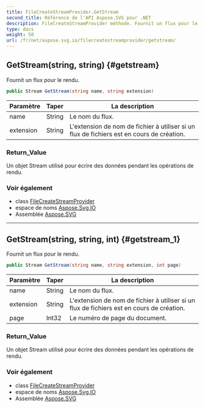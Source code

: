 ```yaml
---
title: FileCreateStreamProvider.GetStream
second_title: Référence de l'API Aspose.SVG pour .NET
description: FileCreateStreamProvider méthode. Fournit un flux pour le rendu.
type: docs
weight: 50
url: /fr/net/aspose.svg.io/filecreatestreamprovider/getstream/
---
```

## GetStream(string, string) {#getstream}

Fournit un flux pour le rendu.

```csharp
public Stream GetStream(string name, string extension)
```

| Paramètre | Taper | La description |
| --- | --- | --- |
| name | String | Le nom du flux. |
| extension | String | L'extension de nom de fichier à utiliser si un flux de fichiers est en cours de création. |

### Return_Value

Un objet Stream utilisé pour écrire des données pendant les opérations de rendu.

### Voir également

* class [FileCreateStreamProvider](../)
* espace de noms [Aspose.Svg.IO](../../filecreatestreamprovider/)
* Assemblée [Aspose.SVG](../../../)

---

## GetStream(string, string, int) {#getstream_1}

Fournit un flux pour le rendu.

```csharp
public Stream GetStream(string name, string extension, int page)
```

| Paramètre | Taper | La description |
| --- | --- | --- |
| name | String | Le nom du flux. |
| extension | String | L'extension de nom de fichier à utiliser si un flux de fichiers est en cours de création. |
| page | Int32 | Le numéro de page du document. |

### Return_Value

Un objet Stream utilisé pour écrire des données pendant les opérations de rendu.

### Voir également

* class [FileCreateStreamProvider](../)
* espace de noms [Aspose.Svg.IO](../../filecreatestreamprovider/)
* Assemblée [Aspose.SVG](../../../)


